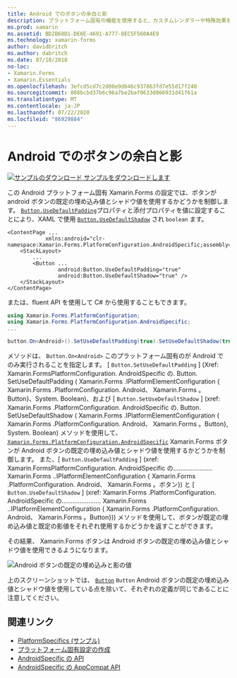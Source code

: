 ```yaml
---
title: Android でのボタンの余白と影
description: プラットフォーム固有の機能を使用すると、カスタムレンダラーや特殊効果を実装することなく、特定のプラットフォームでのみ使用できる機能を使用できます。 この記事では、android のボタンの既定の埋め込み値とシャドウ値を使用する Android プラットフォーム固有のを使用する方法について説明します。
ms.prod: xamarin
ms.assetid: BD2B60D1-DE6E-4691-A777-8EC5F560A4E9
ms.technology: xamarin-forms
author: davidbritch
ms.author: dabritch
ms.date: 07/10/2018
no-loc:
- Xamarin.Forms
- Xamarin.Essentials
ms.openlocfilehash: 3efcd5cd7c2d00e9d646c937863fd7e55d17f240
ms.sourcegitcommit: 008bcbd37b6c96a7be2baf0633d066931d41f61a
ms.translationtype: MT
ms.contentlocale: ja-JP
ms.lasthandoff: 07/22/2020
ms.locfileid: "86929884"
---
```

# <a name="button-padding-and-shadows-on-android"></a>Android でのボタンの余白と影

[![サンプルのダウンロード](~/media/shared/download.png) サンプルをダウンロードします](https://docs.microsoft.com/samples/xamarin/xamarin-forms-samples/userinterface-platformspecifics)

この Android プラットフォーム固有 Xamarin.Forms の設定では、ボタンが android ボタンの既定の埋め込み値とシャドウ値を使用するかどうかを制御します。 [`Button.UseDefaultPadding`](xref:Xamarin.Forms.PlatformConfiguration.AndroidSpecific.Button.UseDefaultPaddingProperty)プロパティと添付プロパティを値に設定することにより、XAML で使用 [`Button.UseDefaultShadow`](xref:Xamarin.Forms.PlatformConfiguration.AndroidSpecific.Button.UseDefaultShadowProperty) され `boolean` ます。

```xaml
<ContentPage ...
            xmlns:android="clr-namespace:Xamarin.Forms.PlatformConfiguration.AndroidSpecific;assembly=Xamarin.Forms.Core">
    <StackLayout>
        ...
        <Button ...
                android:Button.UseDefaultPadding="true"
                android:Button.UseDefaultShadow="true" />         
    </StackLayout>
</ContentPage>
```

または、fluent API を使用して C# から使用することもできます。

```csharp
using Xamarin.Forms.PlatformConfiguration;
using Xamarin.Forms.PlatformConfiguration.AndroidSpecific;
...

button.On<Android>().SetUseDefaultPadding(true).SetUseDefaultShadow(true);
```

メソッドは、 `Button.On<Android>` このプラットフォーム固有のが Android でのみ実行されることを指定します。 [ `Button.SetUseDefaultPadding` ] (Xref: Xamarin.FormsPlatformConfiguration. AndroidSpecific の. Button. SetUseDefaultPadding ( Xamarin.Forms .IPlatformElementConfiguration { Xamarin.Forms .PlatformConfiguration. Android、 Xamarin.Forms 。Button}、System. Boolean)、および [ `Button.SetUseDefaultShadow` ] (xref: Xamarin.Forms .PlatformConfiguration. AndroidSpecific の. Button. SetUseDefaultShadow ( Xamarin.Forms .IPlatformElementConfiguration { Xamarin.Forms .PlatformConfiguration. Android、 Xamarin.Forms 。Button}, System. Boolean) メソッドを使用して、 [`Xamarin.Forms.PlatformConfiguration.AndroidSpecific`](xref:Xamarin.Forms.PlatformConfiguration.AndroidSpecific) Xamarin.Forms ボタンが Android ボタンの既定の埋め込み値とシャドウ値を使用するかどうかを制御します。 また、[ `Button.UseDefaultPadding` ] (xref: Xamarin.FormsPlatformConfiguration. AndroidSpecific の...................... Xamarin.Forms ..IPlatformElementConfiguration { Xamarin.Forms .PlatformConfiguration. Android、 Xamarin.Forms 。ボタン}) と [ `Button.UseDefaultShadow` ] (xref: Xamarin.Forms .PlatformConfiguration. AndroidSpecific の...................... Xamarin.Forms ..IPlatformElementConfiguration { Xamarin.Forms .PlatformConfiguration. Android、 Xamarin.Forms 。Button})) メソッドを使用して、ボタンが既定の埋め込み値と既定の影値をそれぞれ使用するかどうかを返すことができます。

その結果、 Xamarin.Forms ボタンは Android ボタンの既定の埋め込み値とシャドウ値を使用できるようになります。

![Android ボタンの既定の埋め込みと影の値](button-padding-shadow-images/button-padding-and-shadow.png)

上のスクリーンショットでは、 [`Button`](xref:Xamarin.Forms.Button) `Button` Android ボタンの既定の埋め込み値とシャドウ値を使用している点を除いて、それぞれの定義が同じであることに注意してください。

## <a name="related-links"></a>関連リンク

- [PlatformSpecifics (サンプル)](https://docs.microsoft.com/samples/xamarin/xamarin-forms-samples/userinterface-platformspecifics)
- [プラットフォーム固有設定の作成](~/xamarin-forms/platform/platform-specifics/index.md#creating-platform-specifics)
- [AndroidSpecific の API](xref:Xamarin.Forms.PlatformConfiguration.AndroidSpecific)
- [AndroidSpecific の AppCompat API](xref:Xamarin.Forms.PlatformConfiguration.AndroidSpecific.AppCompat)
